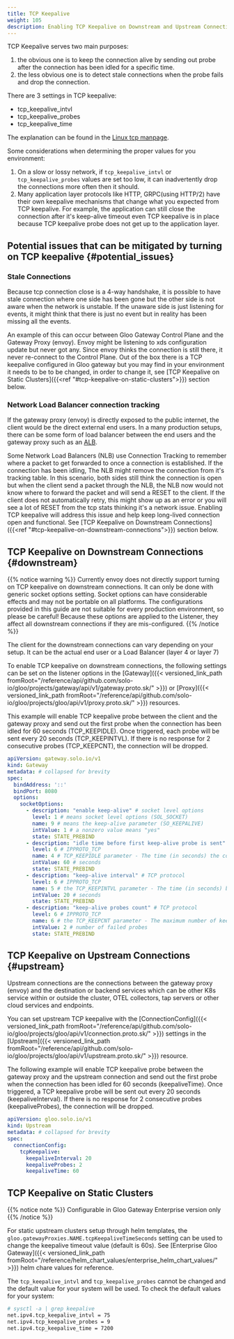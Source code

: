 ```yaml
---
title: TCP Keepalive
weight: 105
description: Enabling TCP Keepalive on Downstream and Upstream Connections
---
```


TCP Keepalive serves two main purposes:

1) the obvious one is to keep the connection alive by sending out probe after the connection has been idled for a specific time.
2) the less obvious one is to detect stale connections when the probe fails and drop the connection.

There are 3 settings in TCP keepalive:

- tcp_keepalive_intvl
- tcp_keepalive_probes
- tcp_keepalive_time

The explanation can be found in the [Linux tcp manpage](https://man7.org/linux/man-pages/man7/tcp.7.html).

Some considerations when determining the proper values for you environment:

1) On a slow or lossy network, if `tcp_keepalive_intvl` or `tcp_keepalive_probes` values are set too low, it can inadvertently
drop the connections more often then it should.
2) Many application layer protocols like HTTP, GRPC(using HTTP/2) have their own keepalive mechanisms that change what you
expected from TCP keepalive. For example, the application can still close the connection after it's keep-alive timeout even
TCP keepalive is in place because TCP keepalive probe does not get up to the application layer.  

## Potential issues that can be mitigated by turning on TCP keepalive {#potential_issues}

### Stale Connections

Because tcp connection close is a 4-way handshake, it is possible to have stale connection where one side has been gone
but the other side is not aware when the network is unstable. If the unaware side is just listening for events, it might think
that there is just no event but in reality has been missing all the events.

An example of this can occur between Gloo Gateway Control Plane and the Gateway Proxy (envoy). Envoy might be listening to
xds configuration update but never got any. Since envoy thinks the connection is still there, it never re-connect to the
Control Plane. Out of the box there is a TCP keepalive  configured in Gloo gateway but you may find in your environment it needs to be to be changed, in order to change it, see [TCP Keepalive on Static Clusters]({{<ref "#tcp-keepalive-on-static-clusters">}}) section below.

### Network Load Balancer connection tracking

If the gateway proxy (envoy) is directly exposed to the public internet, the client would be the direct external end users.
In a many production setups, there can be some form of load balancer between the end users and the gateway proxy such as an [ALB](https://docs.aws.amazon.com/elasticloadbalancing/latest/application/introduction.html).

Some Network Load Balancers (NLB) use Connection Tracking to remember where a packet to get forwarded to once a connection is established.
If the connection has been idling, The NLB might remove the connection from it's  tracking table. In this scenario, both sides still think
the connection is open but when the client send a packet through the NLB, the NLB now would not know where to forward the packet and will
send a RESET to the client. If the client does not automatically retry, this might show up as an error or you will see a lot of RESET from
the tcp stats thinking it's a network issue. Enabling TCP keepalive will address this issue and help keep long-lived connection open and
functional. See [TCP Keepalive on Downstream Connections]({{<ref "#tcp-keepalive-on-downstream-connections">}}) section below.

## TCP Keepalive on Downstream Connections {#downstream}


{{% notice warning %}}
Currently envoy does not directly support turning on TCP keepalive on downstream connections. It can only be done with generic socket options
setting. Socket options can have considerable effects and may not be portable on all platforms. The configurations provided in this guide are
not suitable for every production environment, so please be careful! Because these options are applied to the Listener, they affect all downstream connections
if they are mis-configured.
{{% /notice %}}

The client for the downstream connections can vary depending on your setup. It can be the actual end user or a Load Balancer (layer 4 or layer 7)

To enable TCP keepalive on downstream connections, the following settings can be set on the listener options
in the [Gateway]({{< versioned_link_path fromRoot="/reference/api/github.com/solo-io/gloo/projects/gateway/api/v1/gateway.proto.sk/" >}})
or [Proxy]({{< versioned_link_path fromRoot="/reference/api/github.com/solo-io/gloo/projects/gloo/api/v1/proxy.proto.sk/" >}})
resources.

This example will enable TCP keepalive probe between the client and the gateway proxy and send out the first
probe when the connection has been idled for 60 seconds (TCP_KEEPIDLE). Once triggered, each probe will be
sent every 20 seconds (TCP_KEEPINTVL). If there is no response for 2 consecutive probes (TCP_KEEPCNT), the
connection will be dropped.

```yaml
apiVersion: gateway.solo.io/v1
kind: Gateway
metadata: # collapsed for brevity
spec:
  bindAddress: '::'
  bindPort: 8080
  options:
    socketOptions:
      - description: "enable keep-alive" # socket level options
        level: 1 # means socket level options (SOL_SOCKET)
        name: 9 # means the keep-alive parameter (SO_KEEPALIVE)
        intValue: 1 # a nonzero value means "yes"
        state: STATE_PREBIND
      - description: "idle time before first keep-alive probe is sent" # TCP protocol
        level: 6 # IPPROTO_TCP
        name: 4 # TCP_KEEPIDLE parameter - The time (in seconds) the connection needs to remain idle before TCP starts sending keepalive probes
        intValue: 60 # seconds
        state: STATE_PREBIND
      - description: "keep-alive interval" # TCP protocol
        level: 6 # IPPROTO_TCP
        name: 5 # the TCP_KEEPINTVL parameter - The time (in seconds) between individual keepalive probes.
        intValue: 20 # seconds
        state: STATE_PREBIND
      - description: "keep-alive probes count" # TCP protocol
        level: 6 # IPPROTO_TCP
        name: 6 # the TCP_KEEPCNT parameter - The maximum number of keepalive probes TCP should send before dropping the connection
        intValue: 2 # number of failed probes
        state: STATE_PREBIND
```

## TCP Keepalive on Upstream Connections {#upstream}

Upstream connections are the connections between the gateway proxy (envoy) and the destination or backend services which can be other K8s
service within or outside the cluster, OTEL collectors, tap servers or other cloud services and endpoints.

You can set upstream TCP keepalive with the
[ConnectionConfig]({{< versioned_link_path fromRoot="/reference/api/github.com/solo-io/gloo/projects/gloo/api/v1/connection.proto.sk/" >}})
settings in the
[Upstream]({{< versioned_link_path fromRoot="/reference/api/github.com/solo-io/gloo/projects/gloo/api/v1/upstream.proto.sk/" >}}) resource.

The following example will enable TCP keepalive probe between the gateway proxy and the upstream connection and send out the first probe when the connection has been idled for 60 seconds (keepaliveTime). Once triggered,
a TCP keepalive probe will be sent out every 20 seconds (keepaliveInterval). If there is no response for 2 consecutive probes (keepaliveProbes), the connection will be dropped.

```yaml
apiVersion: gloo.solo.io/v1
kind: Upstream
metadata: # collapsed for brevity
spec:
  connectionConfig:
    tcpKeepalive:
      keepaliveInterval: 20
      keepaliveProbes: 2
      keepaliveTime: 60
```

## TCP Keepalive on Static Clusters

{{% notice note %}}
Configurable in Gloo Gateway Enterprise version only
{{% /notice %}}

For static upstream clusters setup through helm templates, the `gloo.gatewayProxies.NAME.tcpKeepaliveTimeSeconds`
setting can be used to change the keepalive timeout value (default is 60s). See
[Enterprise Gloo Gateway]({{< versioned_link_path fromRoot="/reference/helm_chart_values/enterprise_helm_chart_values/" >}}) helm chare values for reference.

The `tcp_keepalive_intvl` and `tcp_keepalive_probes` cannot be changed and the default value for your system will be used. To check the default values for your system:

```bash
# sysctl -a | grep keepalive
net.ipv4.tcp_keepalive_intvl = 75
net.ipv4.tcp_keepalive_probes = 9
net.ipv4.tcp_keepalive_time = 7200
```
